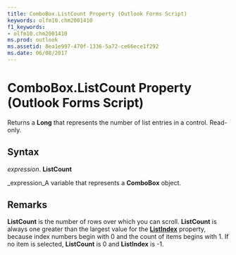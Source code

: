 ```yaml
---
title: ComboBox.ListCount Property (Outlook Forms Script)
keywords: olfm10.chm2001410
f1_keywords:
- olfm10.chm2001410
ms.prod: outlook
ms.assetid: 8ea1e997-470f-1336-5a72-ce66ece1f292
ms.date: 06/08/2017
---
```



# ComboBox.ListCount Property (Outlook Forms Script)

Returns a  **Long** that represents the number of list entries in a control. Read-only.


## Syntax

 _expression_. **ListCount**

 _expression_A variable that represents a  **ComboBox** object.


## Remarks

 **ListCount** is the number of rows over which you can scroll. **ListCount** is always one greater than the largest value for the **[ListIndex](Outlook.combobox.listindex.md)** property, because index numbers begin with 0 and the count of items begins with 1. If no item is selected, **ListCount** is 0 and **ListIndex** is -1.


